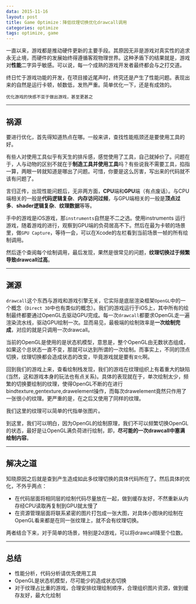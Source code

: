```yaml
---
data: 2015-11-16
layout: post
title: Game Optimize：降低纹理切换优化drawcall调用
categories: optimize
tags: optimize, game
---
```


一直以来，游戏都是推动硬件更新的主要手段。其原因无非是游戏对真实性的追求永无止境，而硬件的发展始终得遵循客观物理世界。这种矛盾下的结果就是，游戏对**性能**二字异乎敏感。可以说，每一个成熟的游戏开发者最终都会与之打交道。

终日忙于游戏功能的开发，在项目接近尾声时，终究还是产生了性能问题。表现出来的自然是运行卡顿，帧数低，发热严重。简单优化一下，还是有成效的。

`优化游戏的快感不亚于做出游戏，甚至更甚之`

-------------------------------

## 祸源

要进行优化，首先得知道热点在哪。一般来讲，查找性能瓶颈还是要使用工具的好。

有些人对使用工具似乎有天生的排斥感，感觉使用了工具，自己就掉价了。问题在于，人与动物的区别不就在于**制造工具并使用工具**吗？有些说我不需要工具，掐指一算，两眼一转就知道是哪出了问题。可惜，你要是这么厉害，写出来的代码就不该有问题了。

言归正传，出现性能问题后，无非两方面，**CPU**端和**GPU**端（有点废话）。与CPU端相关的一般是**代码逻辑复杂**、**内存访问过频**，与GPU端相关的一般是**顶点过多**、**shader逻辑复杂**、**纹理数据**等等。

手中的游戏是iOS游戏，那`instruments`自然是不二之选。使用instruments 运行游戏，随着游戏的进行，观察到GPU端的负荷居高不下。然后在最为卡顿的场景里，做`GPU Capture`，等待一会，可以在Xcode的左栏看到当前场景一帧的所有绘制调用。

然后逐个查阅每个绘制调用，最后发现，果然是很常见的问题，**纹理切换过于频繁导致drawcall过高**。

--------------------------------

## 渊源

`drawcall`这个东西与游戏和游戏引擎无关，它实际是底层渲染框架`OpenGL`中的一个概念（`Direct 3D`中也有类似的概念）。我们的游戏运行于iOS上，其中所有的绘制最终都要通过OpenGL去驱动GPU完成。每一次`drawcall`都要求OpenGL走一遍渲染流水线，驱动GPU绘制一次。显而易见，最极端的绘制效率是**一次绘制完成**，对应的就是只调用一次drawcall。

当前的OpenGL是使用的是状态机模型，意思是，整个OpenGL由无数状态组成，如果这个总状态一直不变，那就可以达到所谓的一次绘制。而事实上，不同的顶点切换，纹理切换都会造成状态的改变，毕竟游戏就是要有`变化`啊。

回到我们的游戏上来，查看绘制栈发现，我们的游戏在纹理组织上有着重大的缺陷(当然，这和游戏本身的玩法也有点关系)。具体的表现就在于，单次绘制太少，频繁的切换要绘制的纹理，使得OpenGL不断的在进行bindtexture,gentexture,drawelement操作，而每次drawelement竟然只作用了一张很小的纹理。更严重的是，在之后又使用了同样的纹理。

我们这里的纹理可以简单的代指单张图片。

到这里，我们可以明白，因为OpenGL的绘制原理，我们不可以频繁切换OpenGL的状态，最好是让OpenGL满负荷进行绘制，即，**尽可能的一次drawcall中塞满绘制内容**。

-----------------------------------

## 解决之道

知晓原因之后就是查到产生造成如此多纹理切换的具体代码所在了。然后具体的优化，不外乎两点：

- 在代码层面将相同层的绘制代码尽量放在一起，做到缓存友好，不然重新从内存经CPU读取再复制到GPU就太慢了
- 在资源管理层面将联系紧密的图片打包成一张大图，对具体小图块的绘制在OpenGL看来都是在同一张纹理上，就不会有纹理切换。

两者结合下来，对于简单的场景，特别是2d游戏，可以将drawcall降至个位数。


-----------------------------------

## 总结

- 性能分析，代码分析请优先使用工具
- OpenGL是状态机模型，尽可能少的造成状态切换
- 对于纹理占比重的游戏，合理安排纹理绘制顺序，合理组织图片资源，做到缓存友好，最大化绘制

